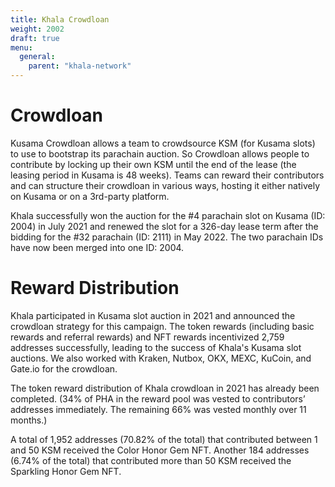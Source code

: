 ```yaml
---
title: Khala Crowdloan
weight: 2002
draft: true
menu:
  general:
    parent: "khala-network"
---
```


# Crowdloan

Kusama Crowdloan allows a team to crowdsource KSM (for Kusama slots) to use to bootstrap its parachain auction. So Сrowdloan allows people to contribute by locking up their own KSM until the end of the lease (the leasing period in Kusama is 48 weeks). Teams can reward their contributors and can structure their crowdloan in various ways, hosting it either natively on Kusama or on a 3rd-party platform.

Khala successfully won the auction for the #4 parachain slot on Kusama (ID: 2004) in July 2021 and renewed the slot for a 326-day lease term after the bidding for the #32 parachain (ID: 2111) in May 2022. The two parachain IDs have now been merged into one ID: 2004.

# Reward Distribution

Khala participated in Kusama slot auction in 2021 and announced the crowdloan strategy for this campaign. The token rewards (including basic rewards and referral rewards) and NFT rewards incentivized 2,759 addresses successfully, leading to the success of Khala's Kusama slot auctions. We also worked with Kraken, Nutbox, OKX, MEXC, KuCoin, and Gate.io for the crowdloan.

The token reward distribution of Khala crowdloan in 2021 has already been completed. (34% of PHA in the reward pool was vested to contributors’ addresses immediately. The remaining 66% was vested monthly over 11 months.)

A total of 1,952 addresses (70.82% of the total) that contributed between 1 and 50 KSM received the Color Honor Gem NFT. Another 184 addresses (6.74% of the total) that contributed more than 50 KSM received the Sparkling Honor Gem NFT.
